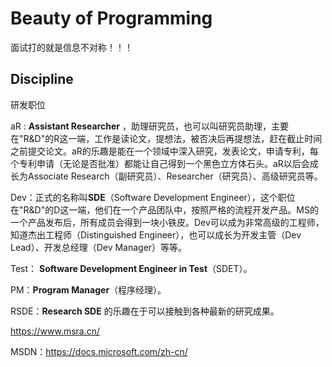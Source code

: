 # Beauty of Programming

面试打的就是信息不对称！！！

## Discipline

研发职位

aR : **Assistant Researcher** ，助理研究员，也可以叫研究员助理，主要在"R&D"的R这一端，工作是读论文，提想法，被否决后再提想法，赶在截止时间之前提交论文。aR的乐趣是能在一个领域中深入研究，发表论文，申请专利，每个专利申请（无论是否批准）都能让自己得到一个黑色立方体石头。aR以后会成长为Associate Research（副研究员）、Researcher（研究员）、高级研究员等。

Dev：正式的名称叫**SDE**（Software Development Engineer），这个职位在"R&D"的D这一端，他们在一个产品团队中，按照严格的流程开发产品。MS的一个产品发布后，所有成员会得到一块小铁皮。Dev可以成为非常高级的工程师，知道杰出工程师（Distinguished Engineer），也可以成长为开发主管（Dev Lead）、开发总经理（Dev Manager）等等。

Test： **Software Development Engineer in Test**（SDET）。

PM：**Program Manager**（程序经理）。

RSDE：**Research SDE** 的乐趣在于可以接触到各种最新的研究成果。

https://www.msra.cn/

MSDN：https://docs.microsoft.com/zh-cn/